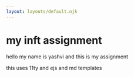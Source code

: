 ```yaml
---
layout: layouts/default.njk
---
```



# my inft assignment 


hello my name is yashvi and this is my assignment 

this uses 11ty and ejs and md templates 

